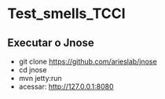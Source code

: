 # Test_smells_TCCI

## Executar o Jnose
* git clone https://github.com/arieslab/jnose
* cd jnose 
* mvn jetty:run
* acessar: http://127.0.0.1:8080

